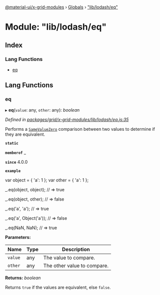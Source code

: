 [@material-ui/x-grid-modules](../README.md) › [Globals](../globals.md) › ["lib/lodash/eq"](_lib_lodash_eq_.md)

# Module: "lib/lodash/eq"

## Index

### Lang Functions

* [eq](_lib_lodash_eq_.md#eq)

## Lang Functions

###  eq

▸ **eq**(`value`: any, `other`: any): *boolean*

*Defined in [packages/grid/x-grid-modules/lib/lodash/eq.js:35](https://github.com/mui-org/material-ui-x/blob/02342a6/packages/grid/x-grid-modules/lib/lodash/eq.js#L35)*

Performs a
[`SameValueZero`](http://ecma-international.org/ecma-262/7.0/#sec-samevaluezero)
comparison between two values to determine if they are equivalent.

**`static`** 

**`memberof`** _

**`since`** 4.0.0

**`example`** 

var object = { 'a': 1 };
var other = { 'a': 1 };

_.eq(object, object);
// => true

_.eq(object, other);
// => false

_.eq('a', 'a');
// => true

_.eq('a', Object('a'));
// => false

_.eq(NaN, NaN);
// => true

**Parameters:**

Name | Type | Description |
------ | ------ | ------ |
`value` | any | The value to compare. |
`other` | any | The other value to compare. |

**Returns:** *boolean*

Returns `true` if the values are equivalent, else `false`.

